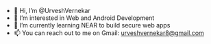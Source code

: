 - 👋 Hi, I’m @UrveshVernekar
- 👀 I’m interested in Web and Android Development
- 🌱 I’m currently learning NEAR to build secure web apps
- 📫 You can reach out to me on Gmail: urveshvernekar8@gmail.com

<!---
UrveshVernekar/UrveshVernekar is a ✨ special ✨ repository because its `README.md` (this file) appears on your GitHub profile.
You can click the Preview link to take a look at your changes.
--->
